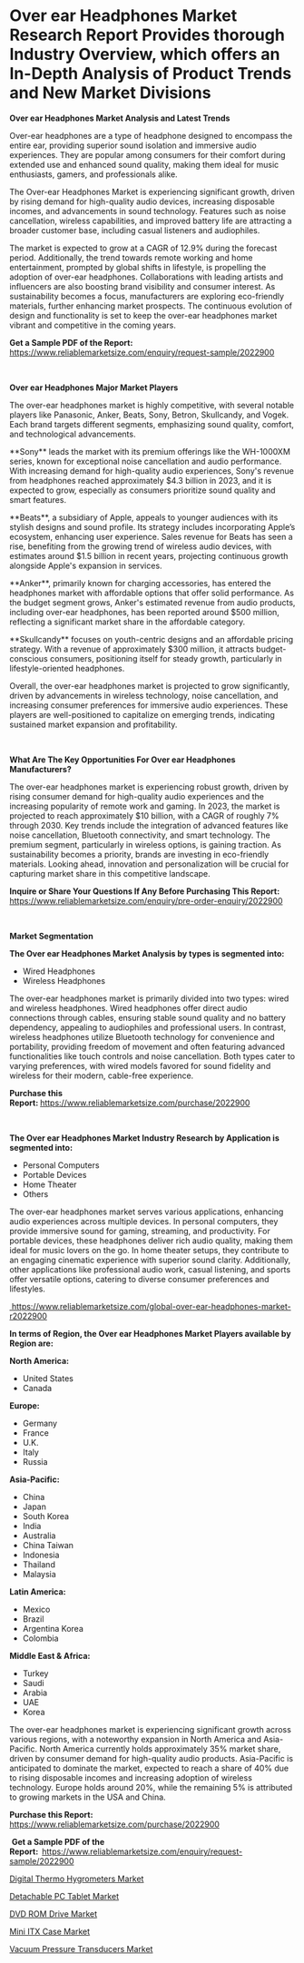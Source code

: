 <p><h1>Over ear Headphones Market Research Report Provides thorough Industry Overview, which offers an In-Depth Analysis of Product Trends and New Market Divisions</h1></p><p><strong>Over ear Headphones Market Analysis and Latest Trends</strong></p>
<p><p>Over-ear headphones are a type of headphone designed to encompass the entire ear, providing superior sound isolation and immersive audio experiences. They are popular among consumers for their comfort during extended use and enhanced sound quality, making them ideal for music enthusiasts, gamers, and professionals alike. </p><p>The Over-ear Headphones Market is experiencing significant growth, driven by rising demand for high-quality audio devices, increasing disposable incomes, and advancements in sound technology. Features such as noise cancellation, wireless capabilities, and improved battery life are attracting a broader customer base, including casual listeners and audiophiles. </p><p>The market is expected to grow at a CAGR of 12.9% during the forecast period. Additionally, the trend towards remote working and home entertainment, prompted by global shifts in lifestyle, is propelling the adoption of over-ear headphones. Collaborations with leading artists and influencers are also boosting brand visibility and consumer interest. As sustainability becomes a focus, manufacturers are exploring eco-friendly materials, further enhancing market prospects. The continuous evolution of design and functionality is set to keep the over-ear headphones market vibrant and competitive in the coming years.</p></p>
<p><strong>Get a Sample PDF of the Report:&nbsp;</strong> <a href="https://www.reliablemarketsize.com/enquiry/request-sample/2022900?utm_campaign=1898&utm_medium=2&utm_source=Github&utm_content=ia&utm_term=06042025&utm_id=over-ear-headphones">https://www.reliablemarketsize.com/enquiry/request-sample/2022900</a></p>
<p>&nbsp;</p>
<p><strong>Over ear Headphones Major Market Players</strong></p>
<p><p>The over-ear headphones market is highly competitive, with several notable players like Panasonic, Anker, Beats, Sony, Betron, Skullcandy, and Vogek. Each brand targets different segments, emphasizing sound quality, comfort, and technological advancements. </p><p>**Sony** leads the market with its premium offerings like the WH-1000XM series, known for exceptional noise cancellation and audio performance. With increasing demand for high-quality audio experiences, Sony's revenue from headphones reached approximately $4.3 billion in 2023, and it is expected to grow, especially as consumers prioritize sound quality and smart features.</p><p>**Beats**, a subsidiary of Apple, appeals to younger audiences with its stylish designs and sound profile. Its strategy includes incorporating Apple’s ecosystem, enhancing user experience. Sales revenue for Beats has seen a rise, benefiting from the growing trend of wireless audio devices, with estimates around $1.5 billion in recent years, projecting continuous growth alongside Apple's expansion in services.</p><p>**Anker**, primarily known for charging accessories, has entered the headphones market with affordable options that offer solid performance. As the budget segment grows, Anker's estimated revenue from audio products, including over-ear headphones, has been reported around $500 million, reflecting a significant market share in the affordable category.</p><p>**Skullcandy** focuses on youth-centric designs and an affordable pricing strategy. With a revenue of approximately $300 million, it attracts budget-conscious consumers, positioning itself for steady growth, particularly in lifestyle-oriented headphones.</p><p>Overall, the over-ear headphones market is projected to grow significantly, driven by advancements in wireless technology, noise cancellation, and increasing consumer preferences for immersive audio experiences. These players are well-positioned to capitalize on emerging trends, indicating sustained market expansion and profitability.</p></p>
<p>&nbsp;</p>
<p><strong>What Are The Key Opportunities For Over ear Headphones Manufacturers?</strong></p>
<p><p>The over-ear headphones market is experiencing robust growth, driven by rising consumer demand for high-quality audio experiences and the increasing popularity of remote work and gaming. In 2023, the market is projected to reach approximately $10 billion, with a CAGR of roughly 7% through 2030. Key trends include the integration of advanced features like noise cancellation, Bluetooth connectivity, and smart technology. The premium segment, particularly in wireless options, is gaining traction. As sustainability becomes a priority, brands are investing in eco-friendly materials. Looking ahead, innovation and personalization will be crucial for capturing market share in this competitive landscape.</p></p>
<p><strong>Inquire or Share Your Questions If Any Before Purchasing This Report:</strong> <a href="https://www.reliablemarketsize.com/enquiry/pre-order-enquiry/2022900?utm_campaign=1898&utm_medium=2&utm_source=Github&utm_content=ia&utm_term=06042025&utm_id=over-ear-headphones">https://www.reliablemarketsize.com/enquiry/pre-order-enquiry/2022900</a></p>
<p>&nbsp;</p>
<p><strong>Market Segmentation</strong></p>
<p><strong>The Over ear Headphones Market Analysis by types is segmented into:</strong></p>
<p><ul><li>Wired Headphones</li><li>Wireless Headphones</li></ul></p>
<p><p>The over-ear headphones market is primarily divided into two types: wired and wireless headphones. Wired headphones offer direct audio connections through cables, ensuring stable sound quality and no battery dependency, appealing to audiophiles and professional users. In contrast, wireless headphones utilize Bluetooth technology for convenience and portability, providing freedom of movement and often featuring advanced functionalities like touch controls and noise cancellation. Both types cater to varying preferences, with wired models favored for sound fidelity and wireless for their modern, cable-free experience.</p></p>
<p><strong>Purchase this Report:&nbsp;</strong><a href="https://www.reliablemarketsize.com/purchase/2022900?utm_campaign=1898&utm_medium=2&utm_source=Github&utm_content=ia&utm_term=06042025&utm_id=over-ear-headphones">https://www.reliablemarketsize.com/purchase/2022900</a></p>
<p>&nbsp;</p>
<p><strong>The Over ear Headphones Market Industry Research by Application is segmented into:</strong></p>
<p><ul><li>Personal Computers</li><li>Portable Devices</li><li>Home Theater</li><li>Others</li></ul></p>
<p><p>The over-ear headphones market serves various applications, enhancing audio experiences across multiple devices. In personal computers, they provide immersive sound for gaming, streaming, and productivity. For portable devices, these headphones deliver rich audio quality, making them ideal for music lovers on the go. In home theater setups, they contribute to an engaging cinematic experience with superior sound clarity. Additionally, other applications like professional audio work, casual listening, and sports offer versatile options, catering to diverse consumer preferences and lifestyles.</p></p>
<p><a href="https://www.reliablemarketsize.com/global-over-ear-headphones-market-r2022900?utm_campaign=1898&utm_medium=2&utm_source=Github&utm_content=ia&utm_term=06042025&utm_id=over-ear-headphones">&nbsp;https://www.reliablemarketsize.com/global-over-ear-headphones-market-r2022900</a></p>
<p><strong>In terms of Region, the Over ear Headphones Market Players available by Region are:</strong></p>
<p>
    <p> <strong> North America: </strong>
        <ul>
            <li>United States</li>
            <li>Canada</li>
        </ul>
        </p> 
    <p> <strong> Europe: </strong>
        <ul>
            <li>Germany</li>
            <li>France</li>
            <li>U.K.</li>
            <li>Italy</li>
            <li>Russia</li>
        </ul>
        </p> 
    <p> <strong> Asia-Pacific: </strong>
        <ul>
            <li>China</li>
            <li>Japan</li>
            <li>South Korea</li>
            <li>India</li>
            <li>Australia</li>
            <li>China Taiwan</li>
            <li>Indonesia</li>
            <li>Thailand</li>
            <li>Malaysia</li>
        </ul>
        </p> 
    <p> <strong> Latin America: </strong>
        <ul>
            <li>Mexico</li>
            <li>Brazil</li>
            <li>Argentina Korea</li>
            <li>Colombia</li>
        </ul>
        </p> 
    <p> <strong> Middle East & Africa: </strong>
        <ul>
            <li>Turkey</li>
            <li>Saudi</li>
            <li>Arabia</li>
            <li>UAE</li>
            <li>Korea</li>
        </ul>
    </p>
    </p>
<p><p>The over-ear headphones market is experiencing significant growth across various regions, with a noteworthy expansion in North America and Asia-Pacific. North America currently holds approximately 35% market share, driven by consumer demand for high-quality audio products. Asia-Pacific is anticipated to dominate the market, expected to reach a share of 40% due to rising disposable incomes and increasing adoption of wireless technology. Europe holds around 20%, while the remaining 5% is attributed to growing markets in the USA and China.</p></p>
<p><strong>Purchase this Report: </strong><a href="https://www.reliablemarketsize.com/purchase/2022900?utm_campaign=1898&utm_medium=2&utm_source=Github&utm_content=ia&utm_term=06042025&utm_id=over-ear-headphones">https://www.reliablemarketsize.com/purchase/2022900</a></p>
<p>&nbsp;<strong>Get a Sample PDF of the Report:&nbsp;&nbsp;</strong><a href="https://www.reliablemarketsize.com/enquiry/request-sample/2022900?utm_campaign=1898&utm_medium=2&utm_source=Github&utm_content=ia&utm_term=06042025&utm_id=over-ear-headphones">https://www.reliablemarketsize.com/enquiry/request-sample/2022900</a></p>
<p><strong></strong></p>
<p><p><a href="https://github.com/paulierasho/Market-Research-Report-List-1/blob/main/digital-thermo-hygrometers-market.md?utm_campaign=1898&utm_medium=2&utm_source=Github&utm_content=ia&utm_term=06042025&utm_id=over-ear-headphones">Digital Thermo Hygrometers Market</a></p><p><a href="https://github.com/poskaturovtl/Market-Research-Report-List-1/blob/main/detachable-pc-tablet-market.md?utm_campaign=1898&utm_medium=2&utm_source=Github&utm_content=ia&utm_term=06042025&utm_id=over-ear-headphones">Detachable PC Tablet Market</a></p><p><a href="https://github.com/duerknikko44/Market-Research-Report-List-1/blob/main/dvd-rom-drive-market.md?utm_campaign=1898&utm_medium=2&utm_source=Github&utm_content=ia&utm_term=06042025&utm_id=over-ear-headphones">DVD ROM Drive Market</a></p><p><a href="https://github.com/rafiishibu00/Market-Research-Report-List-1/blob/main/mini-itx-case-market.md?utm_campaign=1898&utm_medium=2&utm_source=Github&utm_content=ia&utm_term=06042025&utm_id=over-ear-headphones">Mini ITX Case Market</a></p><p><a href="https://github.com/pelegeazlie5/Market-Research-Report-List-1/blob/main/vacuum-pressure-transducers-market.md?utm_campaign=1898&utm_medium=2&utm_source=Github&utm_content=ia&utm_term=06042025&utm_id=over-ear-headphones">Vacuum Pressure Transducers Market</a></p></p>